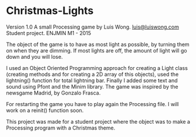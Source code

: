 # Christmas-Lights 
Version 1.0
A small Processing game by Luis Wong. 
luis@luiswong.com
Student project.
ENJMIN M1 - 2015

The object of the game is to have as most light as possible, by turning them on when they are dimming. 
If most lights are off, the amount of light will go down and you will lose.
 
I used an Object Oriented Programming approach for creating a Light class (creating methods and for creating a 2D array of this objects), used the lightning() function for total lightning bar. Finally I added some text and sound using Pfont and the Minim library. The game was inspired by the newsgame Madrid, by Gonzalo Frasca.

For restarting the game you have to play again the Processing file.
I will work on a reinit() function soon.

This project was made for a student project where the object was to make a Processing program with a Christmas theme.

